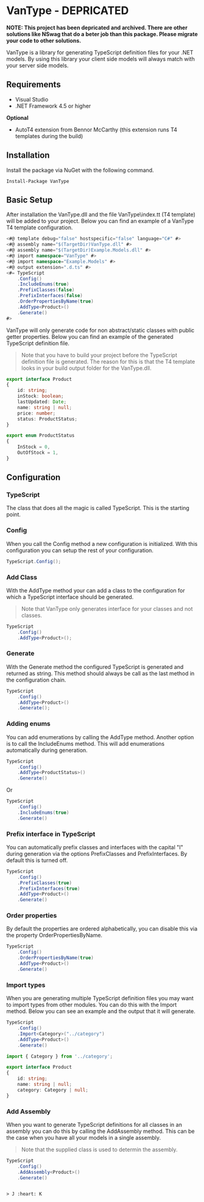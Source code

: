 # VanType - DEPRICATED
**NOTE: This project has been depricated and archived. There are other solutions like NSwag that do a beter job than this package. Please migrate your code to other solutions.**

VanType is a library for generating TypeScript definition files for your .NET models. 
By using this library your client side models will always match with your server side models.

## Requirements
- Visual Studio
- .NET Framework 4.5 or higher

**Optional**
- AutoT4 extension from Bennor McCarthy (this extension runs T4 templates during the build)

## Installation
Install the package via NuGet with the following command.

`Install-Package VanType`

## Basic Setup
After installation the VanType.dll and the file VanType\index.tt (T4 template) will be added to your project.
Below you can find an example of a VanType T4 template configuration.

```csharp
<#@ template debug="false" hostspecific="false" language="C#" #>
<#@ assembly name="$(TargetDir)VanType.dll" #>
<#@ assembly name="$(TargetDir)Example.Models.dll" #>
<#@ import namespace="VanType" #>
<#@ import namespace="Example.Models" #>
<#@ output extension=".d.ts" #>
<#= TypeScript
    .Config()
    .IncludeEnums(true)
    .PrefixClasses(false)
    .PrefixInterfaces(false)
    .OrderPropertiesByName(true)
    .AddType<Product>()
    .Generate()
#>
```

VanType will only generate code for non abstract/static classes with public getter properties.
Below you can find an example of the generated TypeScript definition file.

> Note that you have to build your project before the TypeScript definition file is generated.
> The reason for this is that the T4 template looks in your build output folder for the VanType.dll.

```typescript
export interface Product
{
	id: string;
	inStock: boolean;
	lastUpdated: Date;
	name: string | null;
	price: number;
	status: ProductStatus;
}

export enum ProductStatus
{
	InStock = 0,
	OutOfStock = 1,
}
```

## Configuration

### TypeScript
The class that does all the magic is called TypeScript. This is the starting point.

### Config
When you call the Config method a new configuration is initialized. With this configuration you 
can setup the rest of your configuration.

```csharp
TypeScript.Config();
```

### Add Class
With the AddType method your can add a class to the configuration for which a TypeScript interface should be generated.

> Note that VanType only generates interface for your classes and not classes.

```csharp
TypeScript
    .Config()
    .AddType<Product>();
```

### Generate
With the Generate method the configured TypeScript is generated and returned as string. 
This method should always be call as the last method in the configuration chain.

```csharp
TypeScript
    .Config()
    .AddType<Product>()
    .Generate();
```

### Adding enums
You can add enumerations by calling the AddType method. 
Another option is to call the IncludeEnums method. 
This will add enumerations automatically during generation.

```csharp
TypeScript
    .Config()
    .AddType<ProductStatus>()
    .Generate()
```
Or
```csharp
TypeScript
    .Config()
    .IncludeEnums(true)
    .Generate()
```

### Prefix interface in TypeScript
You can automatically prefix classes and interfaces with the capital "I" during generation via the options
PrefixClasses and PrefixInterfaces. By default this is turned off.

```csharp
TypeScript
    .Config()
    .PrefixClasses(true)
    .PrefixInterfaces(true)
    .AddType<Product>()
    .Generate()
```


### Order properties
By default the properties are ordered alphabetically, 
you can disable this via the property OrderPropertiesByName.

```csharp
TypeScript
    .Config()
    .OrderPropertiesByName(true)
    .AddType<Product>()
    .Generate()
```

### Import types
When you are generating multiple TypeScript definition files you may want to import
types from other modules. You can do this with the Import method. Below you can see an 
example and the output that it will generate.

```csharp
TypeScript
    .Config()
    .Import<Category>("../category")
    .AddType<Product>()
    .Generate()
```

```typescript
import { Category } from '../category';

export interface Product
{
	id: string;
	name: string | null;
	category: Category | null;
}
```

### Add Assembly
When you want to generate TypeScript definitions for all classes in an assembly 
you can do this by calling the AddAssembly method.
This can be the case when you have all your models in a single assembly.

> Note that the supplied class is used to determin the assembly.

```csharp
TypeScript
    .Config()
    .AddAssembly<Product>()
    .Generate()
```
```

> J :heart: K
